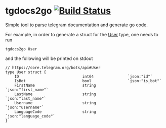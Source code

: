 # tgdocs2go [![Build Status](https://travis-ci.org/emersyx/tgdocs2go.svg?branch=master)](https://travis-ci.org/emersyx/tgdocs2go)

Simple tool to parse telegram documentation and generate go code.

For example, in order to generate a struct for the [User][1] type, one needs to run

```
tgdocs2go User
```

and the following will be printed on stdout

```
// https://core.telegram.org/bots/api#User
type User struct {
    ID                            int64               `json:"id"`
    IsBot                         bool                `json:"is_bot"`
    FirstName                     string              `json:"first_name"`
    LastName                      string              `json:"last_name"`
    Username                      string              `json:"username"`
    LanguageCode                  string              `json:"language_code"`
}
```

[1]: https://core.telegram.org/bots/api#user

